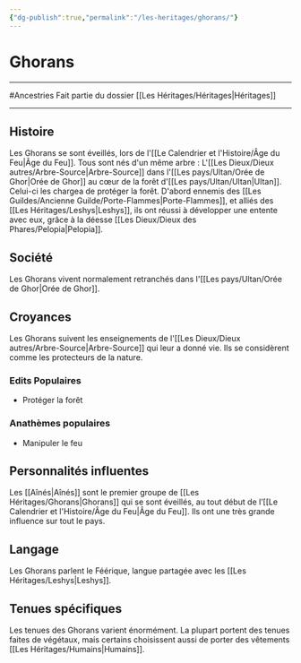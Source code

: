 ```yaml
---
{"dg-publish":true,"permalink":"/les-heritages/ghorans/"}
---
```


# Ghorans
---
#Ancestries 
Fait partie du dossier [[Les Héritages/Héritages\|Héritages]]

-------
## Histoire
Les Ghorans se sont éveillés, lors de l'[[Le Calendrier et l'Histoire/Âge du Feu\|Âge du Feu]]. Tous sont nés d'un même arbre : L'[[Les Dieux/Dieux autres/Arbre-Source\|Arbre-Source]] dans l'[[Les pays/Ultan/Orée de Ghor\|Orée de Ghor]] au cœur de la forêt d'[[Les pays/Ultan/Ultan\|Ultan]].
Celui-ci les chargea de protéger la forêt. D'abord ennemis des [[Les Guildes/Ancienne Guilde/Porte-Flammes\|Porte-Flammes]], et alliés des [[Les Héritages/Leshys\|Leshys]], ils ont réussi à développer une entente avec eux, grâce à la déesse [[Les Dieux/Dieux des Phares/Pelopia\|Pelopia]].
## Société
Les Ghorans vivent normalement retranchés dans l'[[Les pays/Ultan/Orée de Ghor\|Orée de Ghor]].
## Croyances
Les Ghorans suivent les enseignements de l'[[Les Dieux/Dieux autres/Arbre-Source\|Arbre-Source]] qui leur a donné vie. Ils se considèrent comme les protecteurs de la nature.
### Edits Populaires
- Protéger la forêt
### Anathèmes populaires
- Manipuler le feu
## Personnalités influentes
Les [[Aînés\|Aînés]] sont le premier groupe de [[Les Héritages/Ghorans\|Ghorans]] qui se sont éveillés, au tout début de l’[[Le Calendrier et l'Histoire/Âge du Feu\|Âge du Feu]]. Ils ont une très grande influence sur tout le pays.
## Langage
Les Ghorans parlent le Féérique, langue partagée avec les [[Les Héritages/Leshys\|Leshys]].
## Tenues spécifiques
Les tenues des Ghorans varient énormément. La plupart portent des tenues faites de végétaux, mais certains choisissent aussi de porter des vêtements [[Les Héritages/Humains\|Humains]].
